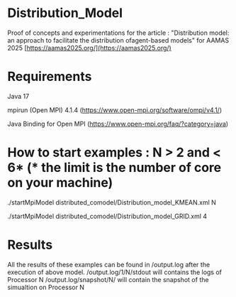 # Distribution_Model

Proof of concepts and experimentations for the article : "Distribution model: an approach to facilitate the distribution ofagent-based models" for AAMAS 2025 [https://aamas2025.org/](https://aamas2025.org/)

# Requirements  
Java 17

mpirun (Open MPI) 4.1.4 (https://www.open-mpi.org/software/ompi/v4.1/)

Java Binding for Open MPI (https://www.open-mpi.org/faq/?category=java)

# How to start examples : N > 2 and < 6*  (* the limit is the number of core on your machine)

./startMpiModel distributed_comodel/Distribution_model_KMEAN.xml N

./startMpiModel distributed_comodel/Distribution_model_GRID.xml 4

# Results 

All the results of these examples can be found in /output.log after the execution of above model.
/output.log/1/N/stdout will contains the logs of Processor N
/output.log/snapshot/N/ will contain the snapshot of the simualtion on Processor N
